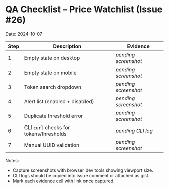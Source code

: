 # QA Checklist – Price Watchlist (Issue #26)

Date: 2024-10-07

| Step | Description | Evidence |
|------|-------------|----------|
| 1 | Empty state on desktop | _pending screenshot_ |
| 2 | Empty state on mobile | _pending screenshot_ |
| 3 | Token search dropdown | _pending screenshot_ |
| 4 | Alert list (enabled + disabled) | _pending screenshot_ |
| 5 | Duplicate threshold error | _pending screenshot_ |
| 6 | CLI `curl` checks for tokens/thresholds | _pending CLI log_ |
| 7 | Manual UUID validation | _pending screenshot_ |

Notes:
- Capture screenshots with browser dev tools showing viewport size.
- CLI logs should be copied into issue comment or attached as gist.
- Mark each evidence cell with link once captured.
